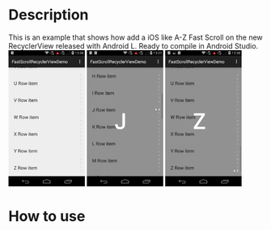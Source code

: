 # Description
This is an example that shows how add a iOS like A-Z Fast Scroll on the new RecyclerView released with Android L. Ready to compile in Android Studio.</br>
<img src="demo1.png" width="30%" />
<img src="demo2.png" width="30%"/>
<img src="demo3.png" width="30%" />
# How to use
